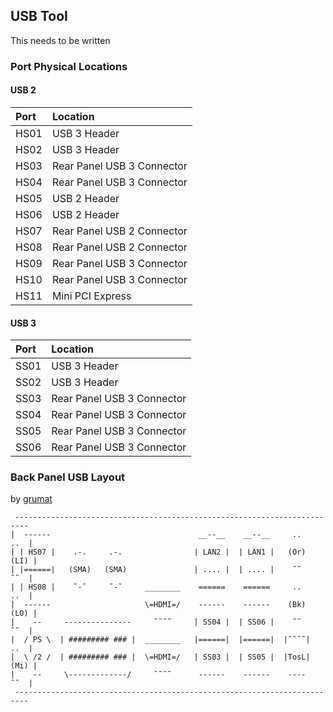 ## USB Tool

This needs to be written

### Port Physical Locations

#### USB 2

| Port | Location                   |
|:-----|:---------------------------|
| HS01 | USB 3 Header               |
| HS02 | USB 3 Header               |
| HS03 | Rear Panel USB 3 Connector |
| HS04 | Rear Panel USB 3 Connector |
| HS05 | USB 2 Header               |
| HS06 | USB 2 Header               |
| HS07 | Rear Panel USB 2 Connector |
| HS08 | Rear Panel USB 2 Connector |
| HS09 | Rear Panel USB 3 Connector |
| HS10 | Rear Panel USB 3 Connector |
| HS11 | Mini PCI Express           |

#### USB 3

| Port | Location                   |
|:-----|:---------------------------|
| SS01 | USB 3 Header               |
| SS02 | USB 3 Header               |
| SS03 | Rear Panel USB 3 Connector |
| SS04 | Rear Panel USB 3 Connector |
| SS05 | Rear Panel USB 3 Connector |
| SS06 | Rear Panel USB 3 Connector |

### Back Panel USB Layout

by [grumat](https://github.com/grumat)

```
 -------------------------------------------------------------------------
|  ------                                 __--__    __--__     ..     ..  |
| | HS07 |    .-.     .-.                | LAN2 |  | LAN1 |   (Or)   (LI) |
| |======|   (SMA)   (SMA)               | .... |  | .... |    ˜˜     ˜˜  |
| | HS08 |    ˜-˜     ˜-˜     ________    ======    ======     ..     ..  |
|  ------                     \=HDMI=/    ------    ------    (Bk)   (LO) |
|    --     ---------------     ˜˜˜˜     | SS04 |  | SS06 |    ˜˜     ˜˜  |
|  / PS \  | ######### ### |  ________   |======|  |======|  |˜˜˜˜|   ..  |
|  \ /2 /  | ######### ### |  \=HDMI=/   | SS03 |  | SS05 |  |TosL|  (Mi) |
|    --     \-------------/     ˜˜˜˜      ------    ------    ----    ˜˜  |
 -------------------------------------------------------------------------
 ```
